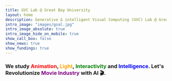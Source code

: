 ```yaml
---
title: GVC Lab @ Great Bay University
layout: home
description: Generative & intelligent Visual Computing (GVC) Lab @ Great Bay University.
intro_image: "images/goal.jpg"
intro_image_absolute: true
intro_image_hide_on_mobile: true
show_call_box: false
show_news: true
show_fundings: true
---
```


<!-- ## Generative & intelligent Visual Computing (GVC) Lab @ Great Bay University -->

<!-- Welcome to our home page @ <a href='http://gbu.edu.cn'>Great Bay University</a>, China. Our lab is led by Dr. <a href='http://vinthony.github.io'>Xiaodong Cun</a>. <br> -->
### We study <span style='color:red'>Animation</span>, <span style='color:orange'>Light</span>, <span style='color:green'>Interactivity</span> and <span style='color:blue'>Intelligence</span>. Let's Revolutionize <span style='color:purple'>Movie Industry</span> with AI 🎬.